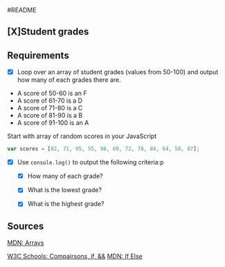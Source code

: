 #README

## [X]Student grades


## Requirements

- [X] Loop over an array of student grades (values from 50-100) and output how many of each grades there are.

* A score of 50-60 is an F
* A score of 61-70 is a D
* A score of 71-80 is a C
* A score of 81-90 is a B
* A score of 91-100 is an A

Start with array of random scores in your JavaScript

```js
var scores = [82, 71, 95, 55, 98, 69, 72, 78, 84, 64, 58, 87];
```

- [X] Use `console.log()` to output the following criteria:p
	- [X] How many of each grade?
	- [X] What is the lowest grade?
	- [X] What is the highest grade?

		


## Sources
[MDN: Arrays](https://developer.mozilla.org/en-US/docs/Web/JavaScript/Reference/Global_Objects/Array?redirectlocale=en-US&redirectslug=JavaScript%2FReference%2FGlobal_Objects%2FArray)

[W3C Schools: Compairsons, if, &&](https://www.w3schools.com/js/js_comparisons.asp)
[MDN: If Else](https://developer.mozilla.org/en-US/docs/Web/JavaScript/Reference/Statements/if...else)





